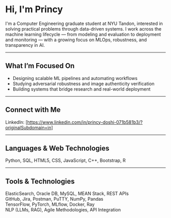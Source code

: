 # Hi, I'm Princy

I'm a Computer Engineering graduate student at NYU Tandon, interested in solving practical problems through data-driven systems. I work across the machine learning lifecycle — from modeling and evaluation to deployment and monitoring — with a growing focus on MLOps, robustness, and transparency in AI.

---

## What I’m Focused On
- Designing scalable ML pipelines and automating workflows  
- Studying adversarial robustness and image authenticity verification  
- Building systems that bridge research and real-world deployment  

---

## Connect with Me  
LinkedIn: [https://www.linkedin.com/in/princy-doshi-071b581b3/?originalSubdomain=in] 

---

## Languages & Web Technologies  
Python, SQL, HTML5, CSS, JavaScript, C++, Bootstrap, R

---

## Tools & Technologies  
ElasticSearch, Oracle DB, MySQL, MEAN Stack, REST APIs  
GitHub, Jira, Postman, PuTTY, NumPy, Pandas  
TensorFlow, PyTorch, MLflow, Docker, Ray  
NLP (LLMs, RAG), Agile Methodologies, API Integration
